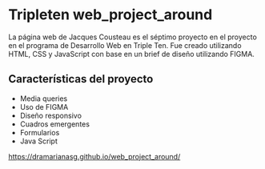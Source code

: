 # Tripleten web_project_around

La página web de Jacques Cousteau es el séptimo proyecto en el proyecto en el programa de Desarrollo Web en Triple Ten. 
Fue creado utilizando HTML, CSS y JavaScript con base en un brief de diseño utilizando FIGMA.

## Características del proyecto

- Media queries
- Uso de FIGMA
- Diseño responsivo
- Cuadros emergentes
- Formularios
- Java Script

https://dramarianasg.github.io/web_project_around/